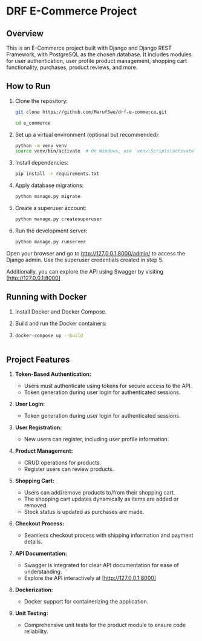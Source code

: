 # DRF E-Commerce Project

## Overview

This is an E-Commerce project built with Django and Django REST Framework, with PostgreSQL as the chosen database. It includes modules for user authentication, user profile product management, shopping cart functionality, purchases, product reviews, and more.


## How to Run

1. Clone the repository:

   ```bash
   git clone https://github.com/MarufSwe/drf-e-commerce.git
   
   cd e_commerce

2. Set up a virtual environment (optional but recommended):
   
   ```bash
   python -m venv venv
   source venv/bin/activate  # On Windows, use `venv\Scripts\activate`


3. Install dependencies:

    ```bash
    pip install -r requirements.txt

4. Apply database migrations:

   ```bash
   python manage.py migrate


5. Create a superuser account:
   ```bash
   python manage.py createsuperuser


6. Run the development server:

   ```bash
   python manage.py runserver

Open your browser and go to http://127.0.0.1:8000/admin/ to access the Django admin. Use the superuser credentials created in step 5.

Additionally, you can explore the API using Swagger by visiting [http://127.0.0.1:8000]


## Running with Docker
1. Install Docker and Docker Compose.
   
2. Build and run the Docker containers:
3. 
   ```bash
   docker-compose up --build



## Project Features

1. **Token-Based Authentication:**
   - Users must authenticate using tokens for secure access to the API.
   - Token generation during user login for authenticated sessions.

2. **User Login:**
   - Token generation during user login for authenticated sessions.

3. **User Registration:**
   - New users can register, including user profile information.

4. **Product Management:**
   - CRUD operations for products.
   - Register users can review products.

5. **Shopping Cart:**
   - Users can add/remove products to/from their shopping cart.
   - The shopping cart updates dynamically as items are added or removed.
   - Stock status is updated as purchases are made.

6. **Checkout Process:**
   - Seamless checkout process with shipping information and payment details.
   
7. **API Documentation:**
   - Swagger is integrated for clear API documentation for ease of understanding.
   - Explore the API interactively at [http://127.0.0.1:8000]

9. **Dockerization:**
   - Docker support for containerizing the application.

10. **Unit Testing:**
    - Comprehensive unit tests for the product module to ensure code reliability.



